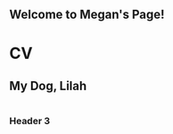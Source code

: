 ## Welcome to Megan's Page!

# CV
<object data="CVMBoyle.pdf" width="700" height="700" type='application/pdf'></object>

## My Dog, Lilah
<img src="IMG_0733.JPG" class="img-responsive" alt=""> </div>

### Header 3


